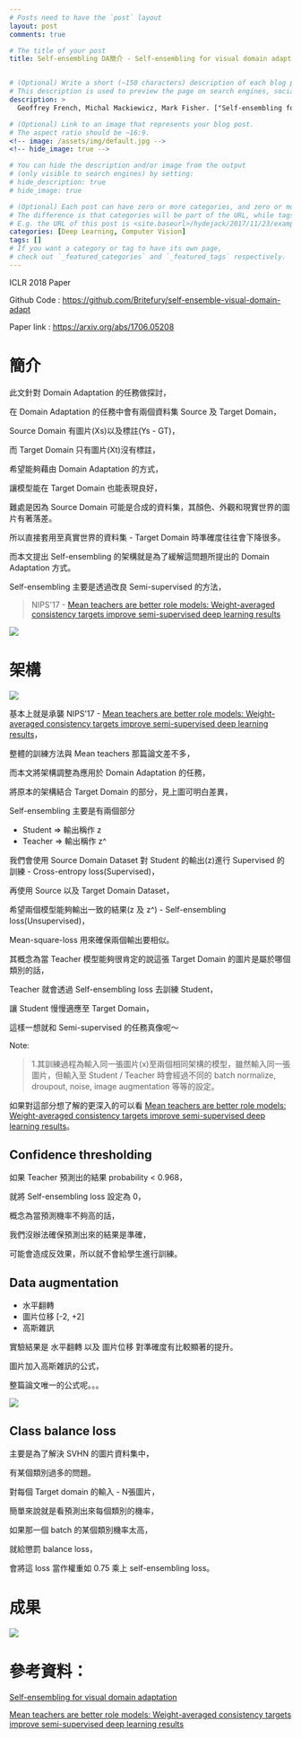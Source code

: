 ```yaml
---
# Posts need to have the `post` layout
layout: post
comments: true

# The title of your post
title: Self-ensembling DA簡介 - Self-ensembling for visual domain adaptation


# (Optional) Write a short (~150 characters) description of each blog post.
# This description is used to preview the page on search engines, social media, etc.
description: >
  Geoffrey French, Michal Mackiewicz, Mark Fisher. ["Self-ensembling for visual domain adaptation"](https://arxiv.org/abs/1706.05208). In ICLR'18.

# (Optional) Link to an image that represents your blog post.
# The aspect ratio should be ~16:9.
<!-- image: /assets/img/default.jpg -->
<!-- hide_image: true -->

# You can hide the description and/or image from the output
# (only visible to search engines) by setting:
# hide_description: true
# hide_image: true

# (Optional) Each post can have zero or more categories, and zero or more tags.
# The difference is that categories will be part of the URL, while tags will not.
# E.g. the URL of this post is <site.baseurl>/hydejack/2017/11/23/example-content/
categories: [Deep Learning, Computer Vision]
tags: []
# If you want a category or tag to have its own page,
# check out `_featured_categories` and `_featured_tags` respectively.
---
```

ICLR 2018 Paper

Github Code : https://github.com/Britefury/self-ensemble-visual-domain-adapt

Paper link : https://arxiv.org/abs/1706.05208

# 簡介

此文針對 Domain Adaptation 的任務做探討，

在 Domain Adaptation 的任務中會有兩個資料集 Source 及 Target Domain，

Source Domain 有圖片(Xs)以及標註(Ys - GT)，

而 Target Domain 只有圖片(Xt)沒有標註，

希望能夠藉由 Domain Adaptation 的方式，

讓模型能在 Target Domain 也能表現良好，

難處是因為 Source Domain 可能是合成的資料集，其顏色、外觀和現實世界的圖片有著落差。

所以直接套用至真實世界的資料集 - Target Domain 時準確度往往會下降很多。

而本文提出 Self-ensembling 的架構就是為了緩解這問題所提出的 Domain Adaptation 方式。

Self-ensembling 主要是透過改良 Semi-supervised 的方法，

> NIPS'17 - [Mean teachers are better role models: Weight-averaged consistency targets improve semi-supervised deep learning results]

![](/assets/img/2019-07-16-Self-Ensembling-DA/fig1.png)



# 架構

![](/assets/img/2019-07-16-Self-Ensembling-DA/fig2.png)

基本上就是承襲 NIPS'17 - [Mean teachers are better role models: Weight-averaged consistency targets improve semi-supervised deep learning results]，

整體的訓練方法與 Mean teachers 那篇論文差不多，

而本文將架構調整為應用於 Domain Adaptation 的任務，

將原本的架構結合 Target Domain 的部分，見上圖可明白差異，

Self-ensembling 主要是有兩個部分
- Student => 輸出稱作 z
- Teacher => 輸出稱作 z^

我們會使用 Source Domain Dataset 對 Student 的輸出(z)進行 Supervised 的訓練 - Cross-entropy loss(Supervised)，

再使用 Source 以及 Target Domain Dataset，

希望兩個模型能夠輸出一致的結果(z 及 z^) - Self-ensembling loss(Unsupervised)，

Mean-square-loss 用來確保兩個輸出要相似。

其概念為當 Teacher 模型能夠很肯定的說這張 Target Domain 的圖片是屬於哪個類別的話，

Teacher 就會透過 Self-ensembling loss 去訓練 Student，

讓 Student 慢慢適應至 Target Domain，

這樣一想就和 Semi-supervised 的任務真像呢～

Note: 
> 1.其訓練過程為輸入同一張圖片(x)至兩個相同架構的模型，雖然輸入同一張圖片，但輸入至 Student / Teacher 時會經過不同的 batch normalize, droupout, noise, image augmentation 等等的設定。

如果對這部分想了解的更深入的可以看 [Mean teachers are better role models: Weight-averaged consistency targets improve semi-supervised deep learning results]。

## Confidence thresholding

如果 Teacher 預測出的結果 probability < 0.968，

就將 Self-ensembling loss 設定為 0，

概念為當預測機率不夠高的話，

我們沒辦法確保預測出來的結果是準確，

可能會造成反效果，所以就不會給學生進行訓練。

## Data augmentation

- 水平翻轉 
- 圖片位移 [-2, +2]
- 高斯雜訊

實驗結果是 水平翻轉 以及 圖片位移 對準確度有比較顯著的提升。

圖片加入高斯雜訊的公式，

整篇論文唯一的公式呢。。。

![](/assets/img/2019-07-16-Self-Ensembling-DA/eq1.png)


## Class balance loss

主要是為了解決 SVHN 的圖片資料集中，

有某個類別過多的問題。

對每個 Target domain 的輸入 - N張圖片，

簡單來說就是看預測出來每個類別的機率，

如果那一個 batch 的某個類別機率太高，

就給懲罰 balance loss，

會將這 loss 當作權重如 0.75 乘上 self-ensembling loss。


# 成果

![](/assets/img/2019-07-16-Self-Ensembling-DA/fig3.png)

# 參考資料：
[Self-ensembling for visual domain adaptation]

[Mean teachers are better role models: Weight-averaged consistency targets improve semi-supervised deep learning results]

[Self-ensembling for visual domain adaptation]:https://arxiv.org/abs/1706.05208

[Mean teachers are better role models: Weight-averaged consistency targets improve semi-supervised deep learning results]:https://arxiv.org/abs/1703.01780
